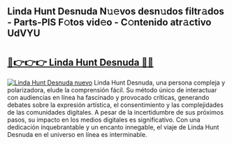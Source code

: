 ## Linda Hunt Desnuda N𝚞𝚎vos desn𝚞dos filtr𝚊dos - Parts-PlS F𝚘tos vid𝚎o - C𝚘ntenido atr𝚊ctivo UdVYU

# <h2><a href="http://mb5mtk.tromn.icu/?c=Linda+Hunt+Desnuda">🔗👉👉👉 Linda Hunt Desnuda 🔗🔗</a></h2>

[![Linda Hunt Desnuda nuevo](https://i.imgur.com/pEAQMta.gif)](http://mb5mtk.tromn.icu/?c=Linda+Hunt+Desnuda)
Linda Hunt Desnuda, una persona compleja y polarizadora, elude la comprensión fácil. Su método único de interactuar con audiencias en línea ha fascinado y provocado críticas, generando debates sobre la expresión artística, el consentimiento y las complejidades de las comunidades digitales. A pesar de la incertidumbre de sus próximos pasos, su impacto en los medios digitales es significativo. Con una dedicación inquebrantable y un encanto innegable, el viaje de Linda Hunt Desnuda en el universo en línea es interminable.
